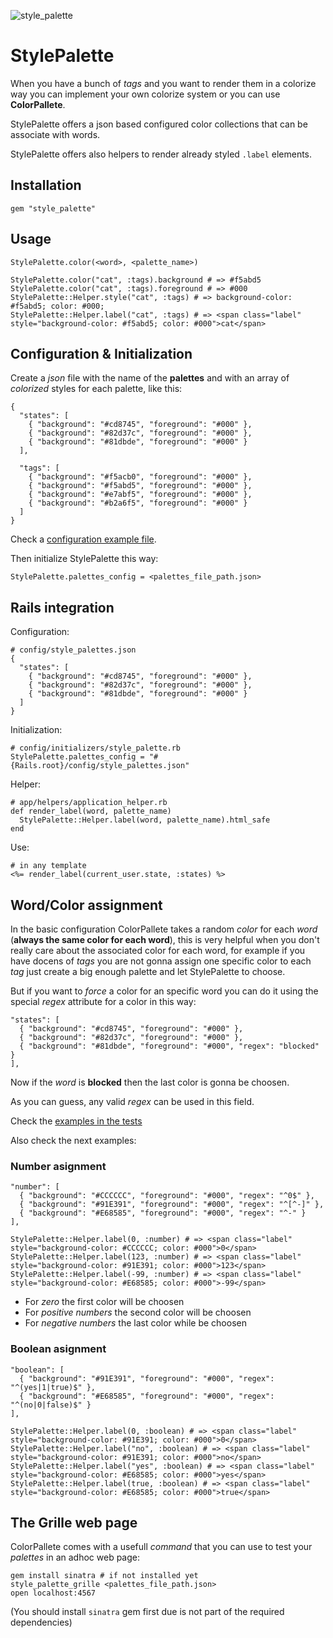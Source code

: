 ![style_palette](https://raw.github.com/fguillen/StylePalette/master/etc/style_palette.png)

# StylePalette

When you have a bunch of _tags_ and you want to render them in a colorize way you can implement your own colorize system or you can use **ColorPallete**.

StylePalette offers a json based configured color collections that can be associate with words.

StylePalette offers also helpers to render already styled `.label` elements.


## Installation

    gem "style_palette"

## Usage

    StylePalette.color(<word>, <palette_name>)

    StylePalette.color("cat", :tags).background # => #f5abd5
    StylePalette.color("cat", :tags).foreground # => #000
    StylePalette::Helper.style("cat", :tags) # => background-color: #f5abd5; color: #000;
    StylePalette::Helper.label("cat", :tags) # => <span class="label" style="background-color: #f5abd5; color: #000">cat</span>

## Configuration & Initialization

Create a _json_ file with the name of the **palettes** and with an array of _colorized_ styles for each palette, like this:

    {
      "states": [
        { "background": "#cd8745", "foreground": "#000" },
        { "background": "#82d37c", "foreground": "#000" },
        { "background": "#81dbde", "foreground": "#000" }
      ],

      "tags": [
        { "background": "#f5acb0", "foreground": "#000" },
        { "background": "#f5abd5", "foreground": "#000" },
        { "background": "#e7abf5", "foreground": "#000" },
        { "background": "#b2a6f5", "foreground": "#000" }
      ]
    }

Check a [configuration example file](https://github.com/fguillen/StylePalette/blob/master/etc/style_palettes.example.json).

Then initialize StylePalette this way:

    StylePalette.palettes_config = <palettes_file_path.json>

## Rails integration

Configuration:

    # config/style_palettes.json
    {
      "states": [
        { "background": "#cd8745", "foreground": "#000" },
        { "background": "#82d37c", "foreground": "#000" },
        { "background": "#81dbde", "foreground": "#000" }
      ]
    }

Initialization:

    # config/initializers/style_palette.rb
    StylePalette.palettes_config = "#{Rails.root}/config/style_palettes.json"

Helper:

    # app/helpers/application_helper.rb
    def render_label(word, palette_name)
      StylePalette::Helper.label(word, palette_name).html_safe
    end

Use:

    # in any template
    <%= render_label(current_user.state, :states) %>


## Word/Color assignment

In the basic configuration ColorPallete takes a random _color_ for each _word_ (**always the same color for each word**), this is very helpful when you don't really care about the associated color for each word, for example if you have docens of _tags_ you are not gonna assign one specific color to each _tag_ just create a big enough palette and let StylePalette to choose.

But if you want to _force_ a color for an specific word you can do it using the special _regex_ attribute for a color in this way:

    "states": [
      { "background": "#cd8745", "foreground": "#000" },
      { "background": "#82d37c", "foreground": "#000" },
      { "background": "#81dbde", "foreground": "#000", "regex": "blocked" }
    ],

Now if the _word_ is **blocked** then the last color is gonna be choosen.

As you can guess, any valid _regex_ can be used in this field.

Check the [examples in the tests](https://github.com/fguillen/StylePalette/blob/master/test/style_palette_test.rb)

Also check the next examples:

### Number asignment

	"number": [
	  { "background": "#CCCCCC", "foreground": "#000", "regex": "^0$" },
	  { "background": "#91E391", "foreground": "#000", "regex": "^[^-]" },
	  { "background": "#E68585", "foreground": "#000", "regex": "^-" }
	],

	StylePalette::Helper.label(0, :number) # => <span class="label" style="background-color: #CCCCCC; color: #000">0</span>
	StylePalette::Helper.label(123, :number) # => <span class="label" style="background-color: #91E391; color: #000">123</span>
	StylePalette::Helper.label(-99, :number) # => <span class="label" style="background-color: #E68585; color: #000">-99</span>

* For _zero_ the first color will be choosen
* For _positive numbers_ the second color will be choosen
* For _negative numbers_ the last color while be choosen

### Boolean asignment

	"boolean": [
	  { "background": "#91E391", "foreground": "#000", "regex": "^(yes|1|true)$" },
	  { "background": "#E68585", "foreground": "#000", "regex": "^(no|0|false)$" }
	],

	StylePalette::Helper.label(0, :boolean) # => <span class="label" style="background-color: #91E391; color: #000">0</span>
	StylePalette::Helper.label("no", :boolean) # => <span class="label" style="background-color: #91E391; color: #000">no</span>
	StylePalette::Helper.label("yes", :boolean) # => <span class="label" style="background-color: #E68585; color: #000">yes</span>
	StylePalette::Helper.label(true, :boolean) # => <span class="label" style="background-color: #E68585; color: #000">true</span>


## The Grille web page

ColorPallete comes with a usefull _command_ that you can use to test your _palettes_ in an adhoc web page:

	gem install sinatra # if not installed yet
    style_palette_grille <palettes_file_path.json>
    open localhost:4567

(You should install `sinatra` gem first due is not part of the required dependencies)




